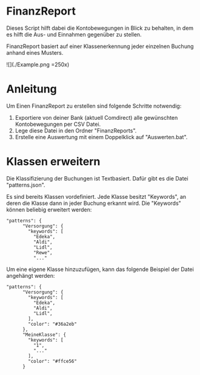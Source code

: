 # FinanzReport

Dieses Script hilft dabei die Kontobewegungen in Blick zu behalten, in dem es hilft die Aus- und Einnahmen gegenüber zu stellen.

FinanzReport basiert auf einer Klassenerkennung jeder einzelnen Buchung anhand eines Musters.

![](./Example.png =250x)


# Anleitung

Um Einen FinanzReport zu erstellen sind folgende Schritte notwendig:

1. Exportiere von deiner Bank (aktuell Comdirect) alle gewünschten Kontobewegungen per CSV Datei.
2. Lege diese Datei in den Ordner "FinanzReports".
3. Erstelle eine Auswertung mit einem Doppelklick auf "Auswerten.bat".


# Klassen erweitern

Die Klassifizierung der Buchungen ist Textbasiert. Dafür gibt es die Datei "patterns.json".

Es sind bereits Klassen vordefiniert. Jede Klasse besitzt "Keywords", an deren die Klasse dann in jeder Buchung erkannt wird.
Die "Keywords" können beliebig erweitert werden:

```
"patterns": {
      "Versorgung": {
        "keywords": [
          "Edeka",
          "Aldi",
          "Lidl",
          "Rewe",
          "..."
```

Um eine eigene Klasse hinzuzufügen, kann das folgende Beispiel der Datei angehängt werden:

```
"patterns": {
      "Versorgung": {
        "keywords": [
          "Edeka",
          "Aldi",
          "Lidl",
        ],
        "color": "#36a2eb" 
      },
      "MeineKlasse": {
        "keywords": [
          "1",
          "..."
        ],
        "color": "#ffce56"
      }
```